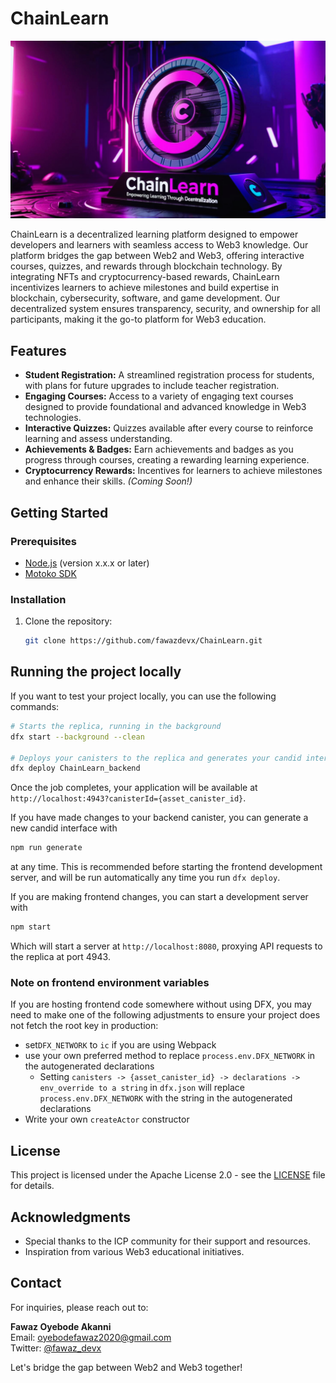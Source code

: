 # ChainLearn

![ChainLearn Logo](src/ChainLearn_frontend/src/assets/ch.png)

ChainLearn is a decentralized learning platform designed to empower developers and learners with seamless access to Web3 knowledge. Our platform bridges the gap between Web2 and Web3, offering interactive courses, quizzes, and rewards through blockchain technology. By integrating NFTs and cryptocurrency-based rewards, ChainLearn incentivizes learners to achieve milestones and build expertise in blockchain, cybersecurity, software, and game development. Our decentralized system ensures transparency, security, and ownership for all participants, making it the go-to platform for Web3 education.

## Features

- **Student Registration:** A streamlined registration process for students, with plans for future upgrades to include teacher registration.
- **Engaging Courses:** Access to a variety of engaging text courses designed to provide foundational and advanced knowledge in Web3 technologies.
- **Interactive Quizzes:** Quizzes available after every course to reinforce learning and assess understanding.
- **Achievements & Badges:** Earn achievements and badges as you progress through courses, creating a rewarding learning experience.
- **Cryptocurrency Rewards:** Incentives for learners to achieve milestones and enhance their skills. *(Coming Soon!)*

## Getting Started

### Prerequisites

- [Node.js](https://nodejs.org/) (version x.x.x or later)
- [Motoko SDK](https://sdk.dfinity.org/docs/developers-guide/install-upgrade.html)

### Installation

1. Clone the repository:
   ```bash
   git clone https://github.com/fawazdevx/ChainLearn.git

## Running the project locally

If you want to test your project locally, you can use the following commands:

```bash
# Starts the replica, running in the background
dfx start --background --clean

# Deploys your canisters to the replica and generates your candid interface
dfx deploy ChainLearn_backend
```

Once the job completes, your application will be available at `http://localhost:4943?canisterId={asset_canister_id}`.

If you have made changes to your backend canister, you can generate a new candid interface with

```bash
npm run generate
```

at any time. This is recommended before starting the frontend development server, and will be run automatically any time you run `dfx deploy`.

If you are making frontend changes, you can start a development server with

```bash
npm start
```

Which will start a server at `http://localhost:8080`, proxying API requests to the replica at port 4943.

### Note on frontend environment variables

If you are hosting frontend code somewhere without using DFX, you may need to make one of the following adjustments to ensure your project does not fetch the root key in production:

- set`DFX_NETWORK` to `ic` if you are using Webpack
- use your own preferred method to replace `process.env.DFX_NETWORK` in the autogenerated declarations
  - Setting `canisters -> {asset_canister_id} -> declarations -> env_override to a string` in `dfx.json` will replace `process.env.DFX_NETWORK` with the string in the autogenerated declarations
- Write your own `createActor` constructor

## License

This project is licensed under the Apache License 2.0 - see the [LICENSE](LICENSE) file for details.


## Acknowledgments

- Special thanks to the ICP community for their support and resources.
- Inspiration from various Web3 educational initiatives.

## Contact

For inquiries, please reach out to:

**Fawaz Oyebode Akanni**  
Email: [oyebodefawaz2020@gmail.com](mailto:oyebodefawaz2020@gmail.com)  
Twitter: [@fawaz_devx](https://twitter.com/0xFawazdev)

Let's bridge the gap between Web2 and Web3 together!




